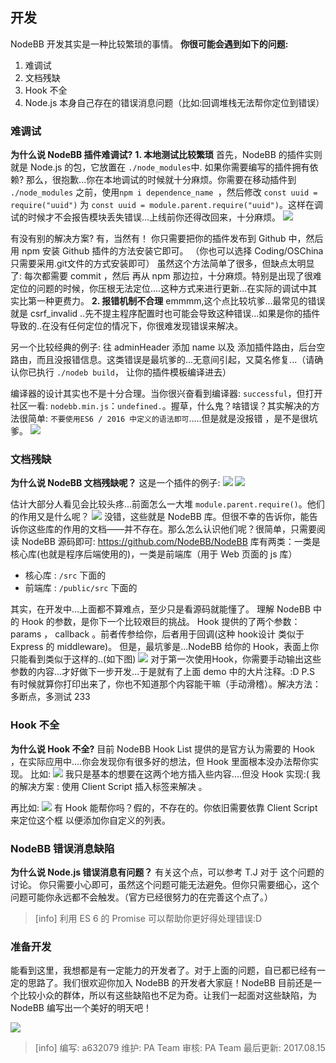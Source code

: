 ## 开发
NodeBB 开发其实是一种比较繁琐的事情。
**你很可能会遇到如下的问题:**
1. 难调试 
2. 文档残缺
3. Hook 不全
4. Node.js 本身自己存在的错误消息问题（比如:回调堆栈无法帮你定位到错误）

### 难调试
**为什么说 NodeBB 插件难调试?** 
**1. 本地测试比较繁琐**
首先，NodeBB 的插件实则就是 Node.js 的包，它放置在 `./node_modules`中. 
如果你需要编写的插件拥有依赖? 那么，很抱歉...你在本地调试的时候就十分麻烦。你需要在移动插件到 `./node_modules` 之前，使用`npm i dependence_name `，然后修改 `const uuid = require("uuid")` 为 `const uuid = module.parent.require("uuid")`。这样在调试的时候才不会报告模块丢失错误...上线前你还得改回来，十分麻烦。
![](images/screenshot_1502727291317.png)

有没有别的解决方案? 有，当然有！ 你只需要把你的插件发布到 Github 中，然后用 npm 安装 Github 插件的方法安装它即可。 （你也可以选择 Coding/OSChina 只需要采用.git文件的方式安装即可）
虽然这个方法简单了很多，但缺点太明显了: 每次都需要 commit  ，然后 再从 npm 那边拉，十分麻烦。特别是出现了很难定位的问题的时候，你压根无法定位....这种方式来进行更新...在实际的调试中其实比第一种更费力。
**2. 报错机制不合理**
emmmm,这个点比较坑爹...最常见的错误就是 csrf_invalid ..先不提主程序配置时也可能会导致这种错误...如果是你的插件导致的..在没有任何定位的情况下，你很难发现错误来解决。

另一个比较经典的例子: 往 adminHeader 添加 name 以及 添加插件路由，后台空路由，而且没报错信息。这类错误是最坑爹的...无意间引起，又莫名修复...（请确认你已执行 `./nodeb build`， 让你的插件模板编译进去）

编译器的设计其实也不是十分合理。当你很兴奋看到编译器: `successful`，但打开社区一看: `nodebb.min.js`：`undefined.`。握草，什么鬼？啥错误？其实解决的方法很简单: `不要使用ES6 / 2016 中定义的语法即可`.....但是就是没报错 ，是不是很坑爹。
![](images/screenshot_1502783929972.png)

### 文档残缺
**为什么说 NodeBB 文档残缺呢？**
这是一个插件的例子:
![](images/screenshot_1502784231655.png)
![](images/screenshot_1502784279773.png)

估计大部分人看见会比较头疼...前面怎么一大堆 `module.parent.require()`。他们的作用又是什么呢？
![](images/screenshot_1502784433468.png)
没错，这些就是 NodeBB 库。但很不幸的告诉你，能告诉你这些库的作用的文档——并不存在。那么怎么认识他们呢？很简单，只需要阅读 NodeBB 源码即可: https://github.com/NodeBB/NodeBB
库有两类：一类是核心库(也就是程序后端使用的)，一类是前端库（用于 Web 页面的 js 库）
* 核心库 : `/src` 下面的
* 前端库 : `/public/src` 下面的

其实，在开发中...上面都不算难点，至少只是看源码就能懂了。 理解 NodeBB 中的 Hook 的参数，是你下一个比较艰巨的挑战。
Hook 提供的了两个参数：params ， callback 。前者传参给你，后者用于回调(这种 hook设计 类似于 Express 的 middleware)。
但是，最坑爹是...NodeBB 给你的 Hook，表面上你只能看到类似于这样的..(如下图)
![](images/screenshot_1502790731894.png)
对于第一次使用Hook，你需要手动输出这些参数的内容...才好做下一步开发...于是就有了上面 demo 中的大片注释。:D P.S 有时候就算你打印出来了，你也不知道那个内容能干嘛（手动滑稽）。解决方法：多断点，多测试 233

### Hook 不全
**为什么说 Hook 不全?**
目前 NodeBB Hook List 提供的是官方认为需要的 Hook ，在实际应用中....你会发现你有很多好的想法，但 Hook 里面根本没办法帮你实现。
比如:
![](images/screenshot_1502792447834.png)
我只是基本的想要在这两个地方插入些内容....但没 Hook 实现:( 我的解决方案 : 使用 Client Script 插入标签来解决 。

再比如: 
![](images/screenshot_1502792674943.png)
有 Hook 能帮你吗？假的，不存在的。你依旧需要依靠 Client Script 来定位这个框 以便添加你自定义的列表。

### NodeBB 错误消息缺陷
**为什么说 Node.js 错误消息有问题？**
有关这个点，可以参考 T.J 对于 这个问题的讨论。
你只需要小心即可，虽然这个问题可能无法避免。但你只需要细心，这个问题可能你永远都不会触发。（官方已经很努力的在完善这个点了。）

>[info] 利用  ES 6 的 Promise 可以帮助你更好得处理错误:D

### 准备开发
能看到这里，我想都是有一定能力的开发者了。对于上面的问题，自已都已经有一定的思路了。我们很欢迎你加入 NodeBB 的开发者大家庭！NodeBB 目前还是一个比较小众的群体，所以有这些缺陷也不足为奇。让我们一起面对这些缺陷，为 NodeBB 编写出一个美好的明天吧！

![](images/screenshot_1502794386917.png)

>[info] 编写: a632079
维护: PA Team
审核: PA Team
最后更新: 2017.08.15